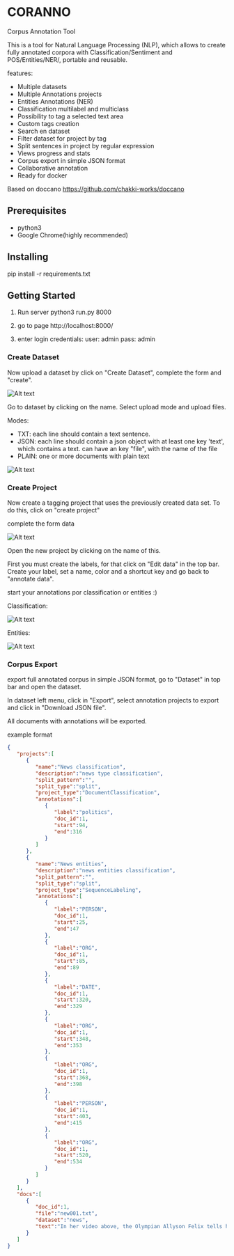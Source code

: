 # CORANNO
Corpus Annotation Tool

This is a tool for Natural Language Processing (NLP), which allows to create fully annotated corpora with Classification/Sentiment and POS/Entities/NER/, portable and reusable.

features:
- Multiple datasets
- Multiple Annotations projects
- Entities Annotations (NER)
- Classification multilabel and multiclass
- Possibility to tag a selected text area
- Custom tags creation
- Search en dataset
- Filter dataset for project by tag
- Split sentences in project by regular expression
- Views progress and stats
- Corpus export in simple JSON format
- Collaborative annotation
- Ready for docker

Based on doccano https://github.com/chakki-works/doccano

## Prerequisites

- python3
- Google Chrome(highly recommended)


## Installing

pip install -r requirements.txt


## Getting Started

1. Run server
python3 run.py 8000

2. go to page
http://localhost:8000/

3. enter login credentials:
user: admin
pass: admin

### Create Dataset

Now upload a dataset by click on "Create Dataset", complete the form and "create".

![Alt text](doc/dataset_view.png?raw=true "Create dataset")

Go to dataset by clicking on the name. Select upload mode and upload files.

Modes:
- TXT: each line should contain a text sentence.
- JSON: each line should contain a json object with at least one key 'text', which contains a text. can have an key "file", with the name of the file
- PLAIN: one or more documents with plain text


![Alt text](doc/dataset_uploads.png?raw=true "Dataset files")

### Create Project

Now create a tagging project that uses the previously created data set. To do this, click on "create project"

complete the form data

![Alt text](doc/create_project.png?raw=true "Create project")

Open the new project by clicking on the name of this.

First you must create the labels, for that click on "Edit data" in the top bar. Create your label, set a name, color and a shortcut key and go back to "annotate data".

start your annotations por classification or entities :)

Classification:

![Alt text](doc/classification.png?raw=true "classification")

Entities:

![Alt text](doc/entities.png?raw=true "entities")

### Corpus Export

export full annotated corpus in simple JSON format, go to "Dataset" in top bar and open the dataset.

In dataset left menu, click in "Export", select annotation projects to export and click in "Download JSON file".

All documents with annotations will be exported.

example format

```json
{
   "projects":[
      {
         "name":"News classification",
         "description":"news type classification",
         "split_pattern":"",
         "split_type":"split",
         "project_type":"DocumentClassification",
         "annotations":[
            {
               "label":"politics",
               "doc_id":1,
               "start":94,
               "end":316
            }
         ]
      },
      {
         "name":"News entities",
         "description":"news entities classification",
         "split_pattern":"",
         "split_type":"split",
         "project_type":"SequenceLabeling",
         "annotations":[
            {
               "label":"PERSON",
               "doc_id":1,
               "start":25,
               "end":47
            },
            {
               "label":"ORG",
               "doc_id":1,
               "start":85,
               "end":89
            },
            {
               "label":"DATE",
               "doc_id":1,
               "start":320,
               "end":329
            },
            {
               "label":"ORG",
               "doc_id":1,
               "start":348,
               "end":353
            },
            {
               "label":"ORG",
               "doc_id":1,
               "start":368,
               "end":398
            },
            {
               "label":"PERSON",
               "doc_id":1,
               "start":403,
               "end":415
            },
            {
               "label":"ORG",
               "doc_id":1,
               "start":520,
               "end":534
            }
         ]
      }
   ],
   "docs":[
      {
         "doc_id":1,
         "file":"new001.txt",
         "dataset":"news",
         "text":"In her video above, the Olympian Allyson Felix tells her story around pregnancy and Nike.\r\n\r\nIve always known that expressing myself could hurt my career. Ive tried not to show emotion, to anticipate what people expect from me and to do it. I dont like to let people down. But you cant change anything with silence.\r\n\r\nLast week, two of my former Nike teammates, the Olympian runners Alysia Montao and Kara Goucher, heroically broke their nondisclosure agreements with the company to share their pregnancy stories in a New York Times investigation.\r\n\r\nThey told stories we athletes know are true, but have been too scared to tell publicly: If we have children, we risk pay cuts from our sponsors during pregnancy and afterward. Its one example of a sports industry where the rules are still mostly made for and by men.\r\n"
      }
   ]
}
```













